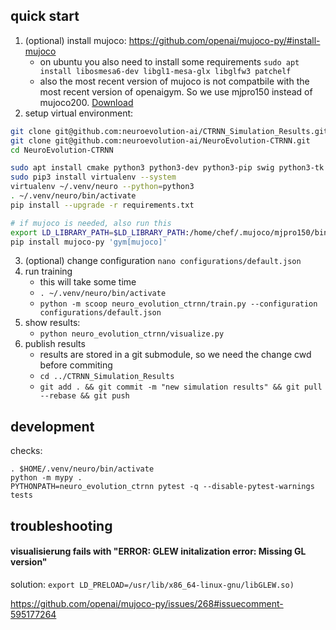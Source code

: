 

## quick start

1. (optional) install mujoco: https://github.com/openai/mujoco-py/#install-mujoco
	- on ubuntu you also need to install some requirements `sudo apt install libosmesa6-dev libgl1-mesa-glx libglfw3 patchelf`
	- also the most recent version of mujoco is not compatbile with the most recent version of openaigym. So we use mjpro150 instead of mujoco200. [Download](https://www.roboti.us/download/mjpro150_linux.zip)
2. setup virtual environment:
```bash
git clone git@github.com:neuroevolution-ai/CTRNN_Simulation_Results.git
git clone git@github.com:neuroevolution-ai/NeuroEvolution-CTRNN.git
cd NeuroEvolution-CTRNN

sudo apt install cmake python3 python3-dev python3-pip swig python3-tk
sudo pip3 install virtualenv --system
virtualenv ~/.venv/neuro --python=python3
. ~/.venv/neuro/bin/activate
pip install --upgrade -r requirements.txt

# if mujoco is needed, also run this
export LD_LIBRARY_PATH=$LD_LIBRARY_PATH:/home/chef/.mujoco/mjpro150/bin
pip install mujoco-py 'gym[mujoco]'
```

3. (optional) change configuration `nano configurations/default.json`
3. run training
	- this will take some time
    - `. ~/.venv/neuro/bin/activate`
    - `python -m scoop neuro_evolution_ctrnn/train.py --configuration configurations/default.json`
4. show results:
	- `python neuro_evolution_ctrnn/visualize.py`
5. publish results
    - results are stored in a git submodule, so we need the change cwd before commiting
    - `cd ../CTRNN_Simulation_Results`
    - `git add . && git commit -m "new simulation results" && git pull --rebase && git push`
    

## development

checks: 

```
. $HOME/.venv/neuro/bin/activate
python -m mypy .
PYTHONPATH=neuro_evolution_ctrnn pytest -q --disable-pytest-warnings tests

```


## troubleshooting

#### visualisierung fails with "ERROR: GLEW initalization error: Missing GL version"

solution: `export LD_PRELOAD=/usr/lib/x86_64-linux-gnu/libGLEW.so)`

https://github.com/openai/mujoco-py/issues/268#issuecomment-595177264


